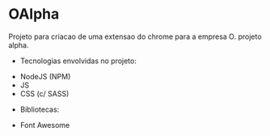 # OAlpha

Projeto para criacao de uma extensao do chrome para a empresa O. projeto alpha.

- Tecnologias envolvidas no projeto:

* NodeJS (NPM)
* JS
* CSS (c/ SASS)

 - Bibliotecas:

 * Font Awesome
 
